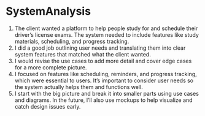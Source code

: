 # SystemAnalysis
1. The client wanted a platform to help people study for and schedule their driver’s license exams. The system needed to include features like study materials, scheduling, and progress tracking.
2. I did a good job outlining user needs and translating them into clear system features that matched what the client wanted.
3. I would revise the use cases to add more detail and cover edge cases for a more complete picture.
4. I focused on features like scheduling, reminders, and progress tracking, which were essential to users. It’s important to consider user needs so the system actually helps them and functions well.
5. I start with the big picture and break it into smaller parts using use cases and diagrams. In the future, I’ll also use mockups to help visualize and catch design issues early.
